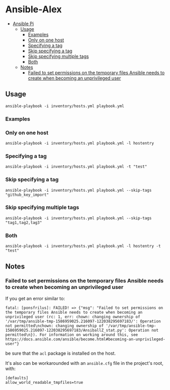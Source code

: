 # Ansible-Alex
<!-- TOC depthFrom:1 depthTo:6 withLinks:1 updateOnSave:1 orderedList:0 -->

- [Ansible Pi](#ansible-pi)
	- [Usage](#usage)
		- [Examples](#examples)
		- [Only on one host](#only-on-one-host)
		- [Specifying a tag](#specifying-a-tag)
		- [Skip specifying a tag](#skip-specifying-a-tag)
		- [Skip specifying multiple tags](#skip-specifying-multiple-tags)
		- [Both](#both)
	- [Notes](#notes)
		- [Failed to set permissions on the temporary files Ansible needs to create when becoming an unprivileged user](#failed-to-set-permissions-on-the-temporary-files-ansible-needs-to-create-when-becoming-an-unprivileged-user)

<!-- /TOC -->

## Usage

```
ansible-playbook -i inventory/hosts.yml playbook.yml
```


### Examples

### Only on one host
```
ansible-playbook -i inventory/hosts.yml playbook.yml -l hostentry
```

### Specifying a tag
```
ansible-playbook -i inventory/hosts.yml playbook.yml -t "test"
```

### Skip specifying a tag
```
ansible-playbook -i inventory/hosts.yml playbook.yml --skip-tags "github_key_import"
```

### Skip specifying multiple tags
```
ansible-playbook -i inventory/hosts.yml playbook.yml --skip-tags "tag1,tag2,tag3"
```

### Both
```
ansible-playbook -i inventory/hosts.yml playbook.yml -l hostentry -t "test"
```

## Notes

### Failed to set permissions on the temporary files Ansible needs to create when becoming an unprivileged user

If you get an error similar to:  
```
fatal: [ponsfrilus]: FAILED! => {"msg": "Failed to set permissions on the temporary files Ansible needs to create when becoming an unprivileged user (rc: 1, err: chown: changing ownership of '/var/tmp/ansible-tmp-1586959025.216097-122038295697183/': Operation not permitted\nchown: changing ownership of '/var/tmp/ansible-tmp-1586959025.216097-122038295697183/AnsiballZ_stat.py': Operation not permitted\n}). For information on working around this, see https://docs.ansible.com/ansible/become.html#becoming-an-unprivileged-user"}
```
be sure that the `acl` package is installed on the host.

It's also can be workarounded with an `ansible.cfg` file in the project's root, with:  
```
[defaults]
allow_world_readable_tmpfiles=true
```
